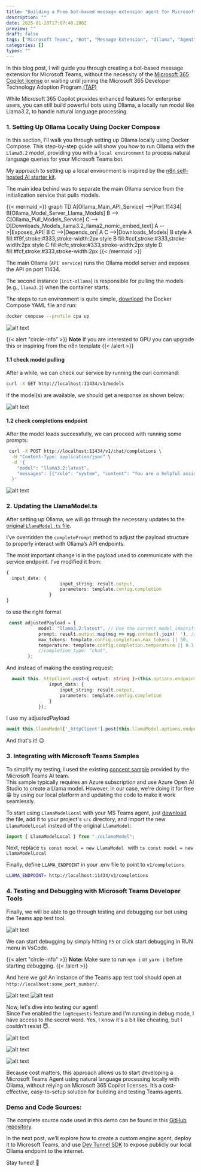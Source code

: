 ```yaml
---
title: "Building a Free bot-based message extension agent for Microsoft Teams Without Microsoft 365 Copilot: Leveraging Ollama with Llama3.2"
description: ""
date: 2025-01-20T17:07:40.206Z
preview: ""
draft: false
tags: ["Microsoft Teams", "Bot", "Message Extension", "Ollama", "Agent", "teams toolkit", "Llama3.2", "Docker", "Copilot","M365", "Teams app test Tool"]
categories: []
types: ""
---
```


In this blog post, I will guide you through creating a bot-based message extension for Microsoft Teams, without the necessity of the [Microsoft 365 Copilot license](https://learn.microsoft.com/en-us/microsoftteams/platform/sbs-messagingextension-searchcommand-plugin?tutorial-step=1) or waiting until joining the Microsoft 365 Developer Technology Adoption Program [(TAP)](https://developer.microsoft.com/en-us/microsoft-365/tap)

While Microsoft 365 Copilot provides enhanced features for enterprise users, you can still build powerful bots using Ollama, a locally run model like Llama3.2, to handle natural language processing.

### 1. Setting Up Ollama Locally Using Docker Compose
In this section, I’ll walk you through setting up Ollama locally using Docker Compose. This step-by-step guide will show you how to run Ollama with the `Llama3.2` model, providing you with a `local environment` to process natural language queries for your Microsoft Teams bot.

My approach to setting up a local environment is inspired by the [n8n self-hosted AI starter kit](https://github.com/n8n-io/self-hosted-ai-starter-kit).

The main idea behind was to separate the main Ollama service from the initialization service that pulls models.


{{< mermaid >}}
graph TD
    A[Ollama_Main_API_Service] -->|Port 11434| B[Ollama_Model_Server_Llama_Models]
    B --> C[Ollama_Pull_Models_Service]
    C --> D[Downloads_Models_llama3.2_llama2_nomic_embed_text]
    A -->|Exposes_API| B
    C -->|Depends_on| A
    C -->|Downloads_Models| B
    style A fill:#f9f,stroke:#333,stroke-width:2px
    style B fill:#ccf,stroke:#333,stroke-width:2px
    style C fill:#cfc,stroke:#333,stroke-width:2px
    style D fill:#fcf,stroke:#333,stroke-width:2px
{{< /mermaid >}}

The main Ollama (`API service`) runs the Ollama model server and exposes the API on port 11434.

The second instance (`init-ollama`) is responsible for pulling the models (e.g., `llama3.2`) when the container starts.

The steps to run environment is quite simple, [download](blob:https://github.com/39c48482-85a2-4b6c-8971-7e80e548b580) the Docker Compose YAML file and run:

```sh
docker compose --profile cpu up
```
![alt text](/images/post4/image-2.png)

{{< alert "circle-info" >}}
**Note** If you are interested to GPU you can upgrade this or inspiring from the n8n template
{{< /alert >}}


#### 1.1 check model pulling

After a while, we can check our service by running the curl command:

```sh
curl -X GET http://localhost:11434/v1/models
```
If the model(s) are available, we should get a response as shown below:

![alt text](/images/post4/image.png)

#### 1.2 check completions endpoint

After the model loads successfully, we can proceed with running some prompts:
```sh
 curl -X POST http://localhost:11434/v1/chat/completions \
  -H "Content-Type: application/json" \
  -d '{
    "model": "llama3.2:latest",
    "messages": [{"role": "system", "content": "You are a helpful assistant."}, {"role": "user", "content": "Hello, Ollama!"}]
  }'
```
![alt text](/images/post4/image-1.png)

### 2. Updating the LlamaModel.ts
After setting up Ollama, we will go through the necessary updates to the [original `LlamaModel.ts` file](https://github.com/microsoft/teams-ai/blob/main/js/packages/teams-ai/src/models/LlamaModel.ts).

I’ve overridden the `completePrompt` method to adjust the payload structure to properly interact with Ollama’s API endpoints.  

The most important change is in the payload used to communicate with the service endpoint. I’ve modified it from:

```ts
{
  input_data: {
                    input_string: result.output,
                    parameters: template.config.completion
                }
}
```
to use the right format

```ts
 const adjustedPayload = {
            model: "llama3.2:latest", // Use the correct model identifier
            prompt: result.output.map(msg => msg.content).join(' '), // Flatten messages into a single prompt string
            max_tokens: template.config.completion.max_tokens || 50,
            temperature: template.config.completion.temperature || 0.7,
            //completion_type: "chat",
        };
```
And instead of making the existing request:
```ts
  await this._httpClient.post<{ output: string }>(this.options.endpoint, {
                input_data: {
                    input_string: result.output,
                    parameters: template.config.completion
                }
            });
```
I use my adjustedPayload 
```ts
await this.llamaModel['_httpClient'].post(this.llamaModel.options.endpoint, adjustedPayload);
``` 

And that's it! 😉

### 3. Integrating with Microsoft Teams Samples
To simplify my testing, I used the existing [concept sample](https://github.com/microsoft/teams-ai/tree/main/js/samples/03.ai-concepts/e.customModel-LLAMA) provided by the Microsoft Teams AI team.  
This sample typically requires an Azure subscription and use Azure Open AI Studio to create a Llama model. However, in our case, we're doing it for free 😁 by using our local platform and updating the code to make it work seamlessly.

To start using `LlamaModelLocal` with your MS Teams agent, just [download](blob:https://github.com/9f48bb95-8f70-4989-af9e-19c80e752913) the file, add it to your project's `src` directory, and import the new `LlamaModelLocal` instead of the original `LlamaModel`:

```ts
import { LlamaModelLocal } from "./oLlamaModel";
```

Next, replace ```ts const model = new LlamaModel ``` with ```ts const model = new LlamaModelLocal ```

Finally, define  `LLAMA_ENDPOINT` in your .env file to point to `v1/completions`
```sh
LLAMA_ENDPOINT= http://localhost:11434/v1/completions
```


### 4. Testing and Debugging with Microsoft Teams Developer Tools

Finally, we will be able to go through testing and debugging our bot using the Teams app test tool. 

![alt text](/images/post4/image-3.png) 

We can start debugging by simply hitting `F5` or click start debugging in RUN menu in VsCode.

{{< alert "circle-info" >}}
**Note:** Make sure to run `npm i` or `yarn i` before starting debugging.
{{< /alert >}}

And here we go! An instance of the Teams app test tool should open at `http://localhost:some_port_number/`.

![alt text](/images/post4/image-4.png)
![alt text](/images/post4/image-5.png)


Now, let's dive into testing our agent!  
Since I've enabled the `logRequests` feature and I'm running in debug mode, I have access to the secret word. Yes, I know it's a bit like cheating, but I couldn't resist 😇.

![alt text](/images/post4/image-6.png)

![alt text](/images/post4/image-8.png)

![alt text](/images/post4/image-7.png)





Because cost matters, this approach allows us to start developing a Microsoft Teams Agent using natural language processing locally with Ollama, without relying on Microsoft 365 Copilot licenses. It’s a cost-effective, easy-to-setup solution for building and testing Teams agents.

### Demo and Code Sources:
The complete source code used in this demo can be found in this [GitHub repository](https://github.com/agentifyanchor/ollama-teams-agent-llama32). 

In the next post, we’ll explore how to create a custom engine agent, deploy it to Microsoft Teams, and use [Dev Tunnel SDK](https://learn.microsoft.com/en-us/azure/developer/dev-tunnels/) to expose publicly our local Ollama endpoint to the internet.

Stay tuned! 👋


